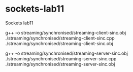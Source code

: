 # sockets-lab11
Sockets lab11

g++ -o streaming/synchronised/streaming-client-sinc.obj ./streaming/synchronised/streaming-client-sinc.cpp
./streaming/synchronised/streaming-client-sinc.obj

g++ -o streaming/synchronised/streaming-server-sinc.obj ./streaming/synchronised/streaming-server-sinc.cpp
./streaming/synchronised/streaming-server-sinc.obj 